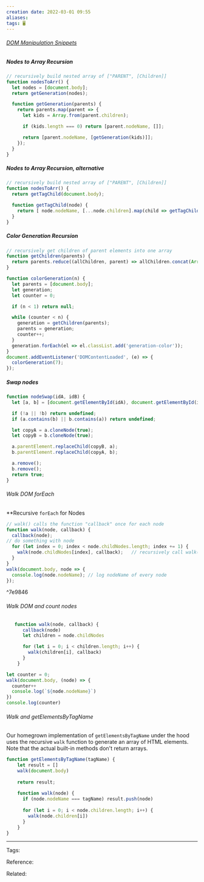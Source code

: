 ```yaml
---
creation date: 2022-03-01 09:55
aliases: 
tags: 🖥️
---
```


###### [DOM Manipulation Snippets](DOM%20Manipulation%20Snippets.md)

##### Nodes to Array Recursion
```js
// recursively build nested array of ["PARENT", [Children]]
function nodesToArr() {
  let nodes = [document.body];
  return getGeneration(nodes);

  function getGeneration(parents) {
    return parents.map(parent => {
      let kids = Array.from(parent.children);

      if (kids.length === 0) return [parent.nodeName, []];

      return [parent.nodeName, [getGeneration(kids)]];
    });
  }
}
```
##### Nodes to Array Recursion, alternative
```js
// recursively build nested array of ["PARENT", [Children]]
function nodesToArr() {
  return getTagChild(document.body);

  function getTagChild(node) {
    return [ node.nodeName, [...node.children].map(child => getTagChild(child))];
  }
}
```
##### Color Generation Recursion
```js
// recursively get children of parent elements into one array 
function getChildren(parents) {
  return parents.reduce((allChildren, parent) => allChildren.concat(Array.from(parent.children)), []);
}

function colorGeneration(n) {
  let parents = [document.body];
  let generation;
  let counter = 0;

  if (n < 1) return null;

  while (counter < n) {
    generation = getChildren(parents);
    parents = generation;
    counter++;
  }
  generation.forEach(el => el.classList.add('generation-color'));
}
document.addEventListener('DOMContentLoaded', (e) => {
  colorGeneration(7);
});
```

##### Swap nodes
```js
function nodeSwap(idA, idB) {
  let [a, b] = [document.getElementById(idA), document.getElementById(idB)];

  if (!a || !b) return undefined;
  if (a.contains(b) || b.contains(a)) return undefined;

  let copyA = a.cloneNode(true);
  let copyB = b.cloneNode(true);

  a.parentElement.replaceChild(copyB, a);
  b.parentElement.replaceChild(copyA, b);

  a.remove();
  b.remove();
  return true;
}
```

###### Walk DOM forEach
**Recursive `forEach` for Nodes
```js
// walk() calls the function "callback" once for each node
function walk(node, callback) {
  callback(node);                                                   
// do something with node
  for (let index = 0; index < node.childNodes.length; index += 1) { 
    walk(node.childNodes[index], callback);   // recursively call walk()
  }
}
walk(document.body, node => {                                
  console.log(node.nodeName); // log nodeName of every node
});
```

^7e9846

###### Walk DOM and count nodes
```js
   function walk(node, callback) {
      callback(node)
      let children = node.childNodes

      for (let i = 0; i < children.length; i++) {
        walk(children[i], callback)
      }
    }

let counter = 0;
walk(document.body, (node) => {
  counter++
  console.log(`${node.nodeName}`)
})
console.log(counter)
```

###### Walk and getElementsByTagName
Our homegrown implementation of `getElementsByTagName` under the hood uses the recursive `walk` function to generate an array of HTML elements. Note that the actual built-in methods don't return arrays.

```js
function getElementsByTagName(tagName) {
	let result = []
	walk(document.body)
	
	return result;
	
	function walk(node) {
	  if (node.nodeName === tagName) result.push(node)
	
	  for (let i = 0; i < node.children.length; i++) {
		walk(node.children[i])
	  }
	}
}
```


---
Tags: 

Reference:

Related: 